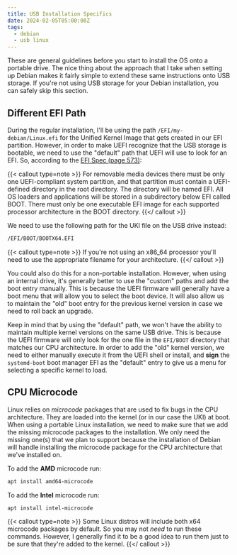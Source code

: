 ```yaml
---
title: USB Installation Specifics
date: 2024-02-05T05:00:00Z
tags:
  - debian
  - usb linux
---
```


These are general guidelines before you start to install the OS onto a portable drive. The nice thing about the approach
that I take when setting up Debian makes it fairly simple to extend these same instructions onto USB storage. If you're
not using USB storage for your Debian installation, you can safely skip this section.

<!--more-->

## Different EFI Path

During the regular installation, I'll be using the path `/EFI/my-debian/Linux.efi` for the Unified Kernel Image that
gets created in our EFI partition. However, in order to make UEFI recognize that the USB storage is bootable, we need
to use the "default" path that UEFI will use to look for an EFI. So, according to the
[EFI Spec (page 573)](https://uefi.org/sites/default/files/resources/UEFI%20Spec%202.8B%20May%202020.pdf#page=573):

{{< callout type=note >}}
For removable media devices there must be only one UEFI-compliant system partition, and that partition must contain a
UEFI-defined directory in the root directory. The directory will be named EFI. All OS loaders and applications will be
stored in a subdirectory below EFI called BOOT. There must only be one executable EFI image for each supported processor
architecture in the BOOT directory.
{{</ callout >}}

We need to use the following path for the UKI file on the USB drive instead:

```bash
/EFI/BOOT/BOOTX64.EFI
```

{{< callout type=note >}}
If you're not using an x86_64 processor you'll need to use the appropriate filename for your architecture.
{{</ callout >}}

You could also do this for a non-portable installation. However, when using an internal drive, it's generally better to
use the "custom" paths and add the boot entry manually. This is because the UEFI firmware will generally have a boot
menu that will allow you to select the boot device. It will also allow us to maintain the "old" boot entry for the
previous kernel version in case we need to roll back an upgrade.

Keep in mind that by using the "default" path, we won't have the ability to maintain multiple kernel versions on the
same USB drive. This is because the UEFI firmware will only look for the one file in the `EFI/BOOT` directory that
matches our CPU architecture. In order to add the "old" kernel version, we need to either manually execute it from the
UEFI shell or install, and **sign** the `systemd-boot` boot manager EFI as the "default" entry to give us a menu for
selecting a specific kernel to load.

## CPU Microcode

Linux relies on _microcode_ packages that are used to fix bugs in the CPU architecture. They are loaded into the kernel
(or in our case the UKI) at boot. When using a portable Linux installation, we need to make sure that we add the
missing microcode packages to the installation. We only need the missing one(s) that we plan to support because the
installation of Debian will handle installing the microcode package for the CPU architecture that we've installed on.

To add the **AMD** microcode run:

```bash
apt install amd64-microcode
```

To add the **Intel** microcode run:

```bash
apt install intel-microcode
```

{{< callout type=note >}}
Some Linux distros will include both x64 microcode packages by default. So you may not _need_ to run these commands.
However, I generally find it to be a good idea to run them just to be sure that they're added to the kernel.
{{</ callout >}}

